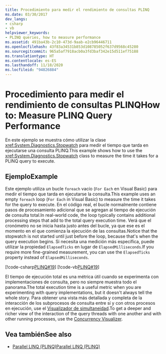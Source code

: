 ```yaml
---
title: Procedimiento para medir el rendimiento de consultas PLINQ
ms.date: 03/30/2017
dev_langs:
- csharp
- vb
helpviewer_keywords:
- PLINQ queries, how to measure performance
ms.assetid: 491ba43b-2c10-473d-9aab-e2cb96446711
ms.openlocfilehash: 43f83a34531b853d108785052f637d9568c45280
ms.sourcegitcommit: 965a5af7918acb0a3fd3baf342e15d511ef75188
ms.translationtype: HT
ms.contentlocale: es-ES
ms.lasthandoff: 11/18/2020
ms.locfileid: "94826884"
---
```

# <a name="how-to-measure-plinq-query-performance"></a><span data-ttu-id="5c92a-102">Procedimiento para medir el rendimiento de consultas PLINQ</span><span class="sxs-lookup"><span data-stu-id="5c92a-102">How to: Measure PLINQ Query Performance</span></span>

<span data-ttu-id="5c92a-103">En este ejemplo se muestra cómo utilizar la clase <xref:System.Diagnostics.Stopwatch> para medir el tiempo que tarda en ejecutarse una consulta PLINQ.</span><span class="sxs-lookup"><span data-stu-id="5c92a-103">This example shows how to use the <xref:System.Diagnostics.Stopwatch> class to measure the time it takes for a PLINQ query to execute.</span></span>  
  
## <a name="example"></a><span data-ttu-id="5c92a-104">Ejemplo</span><span class="sxs-lookup"><span data-stu-id="5c92a-104">Example</span></span>  
 <span data-ttu-id="5c92a-105">Este ejemplo utiliza un bucle `foreach` vacío (`For Each` en Visual Basic) para medir el tiempo que tarda en ejecutarse la consulta.</span><span class="sxs-lookup"><span data-stu-id="5c92a-105">This example uses an empty `foreach` loop (`For Each` in Visual Basic) to measure the time it takes for the query to execute.</span></span> <span data-ttu-id="5c92a-106">En el código real, el bucle normalmente contiene pasos de procesamiento adicional que se agregan al tiempo de ejecución de consulta total.</span><span class="sxs-lookup"><span data-stu-id="5c92a-106">In real-world code, the loop typically contains additional processing steps that add to the total query execution time.</span></span> <span data-ttu-id="5c92a-107">Verá que el cronómetro no se inicia hasta justo antes del bucle, ya que ese es el momento en el que comienza la ejecución de las consultas.</span><span class="sxs-lookup"><span data-stu-id="5c92a-107">Notice that the stopwatch is not started until just before the loop, because that's when the query execution begins.</span></span> <span data-ttu-id="5c92a-108">Si necesita una medición más específica, puede utilizar la propiedad `ElapsedTicks` en lugar de `ElapsedMilliseconds`.</span><span class="sxs-lookup"><span data-stu-id="5c92a-108">If you require more fine-grained measurement, you can use the `ElapsedTicks` property instead of `ElapsedMilliseconds`.</span></span>  
  
 [!code-csharp[PLINQ#19](../../../samples/snippets/csharp/VS_Snippets_Misc/plinq/cs/measure2.cs#19)]
 [!code-vb[PLINQ#19](../../../samples/snippets/visualbasic/VS_Snippets_Misc/plinq/vb/measure2.vb#19)]  
  
 <span data-ttu-id="5c92a-109">El tiempo de ejecución total es una métrica útil cuando se experimenta con implementaciones de consulta, pero no siempre muestra todo el panorama.</span><span class="sxs-lookup"><span data-stu-id="5c92a-109">The total execution time is a useful metric when you are experimenting with query implementations, but it doesn't always tell the whole story.</span></span> <span data-ttu-id="5c92a-110">Para obtener una vista más detallada y completa de la interacción de los subprocesos de consulta entre sí y con otros procesos en ejecución, use el [Visualizador de simultaneidad](/visualstudio/profiling/concurrency-visualizer).</span><span class="sxs-lookup"><span data-stu-id="5c92a-110">To get a deeper and richer view of the interaction of the query threads with one another and with other running processes, use the [Concurrency Visualizer](/visualstudio/profiling/concurrency-visualizer).</span></span>  
  
## <a name="see-also"></a><span data-ttu-id="5c92a-111">Vea también</span><span class="sxs-lookup"><span data-stu-id="5c92a-111">See also</span></span>

- [<span data-ttu-id="5c92a-112">Parallel LINQ (PLINQ)</span><span class="sxs-lookup"><span data-stu-id="5c92a-112">Parallel LINQ (PLINQ)</span></span>](introduction-to-plinq.md)
